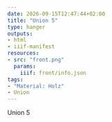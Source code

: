 ```yaml
---
date: 2026-09-15T12:47:44+02:00
title: "Union 5"
type: hanger
outputs:
- html
- iiif-manifest
resources:
- src: "front.png"
  params:
    iiif: front/info.json
tags:
- "Material: Holz"
- Union
---
```


Union 5

